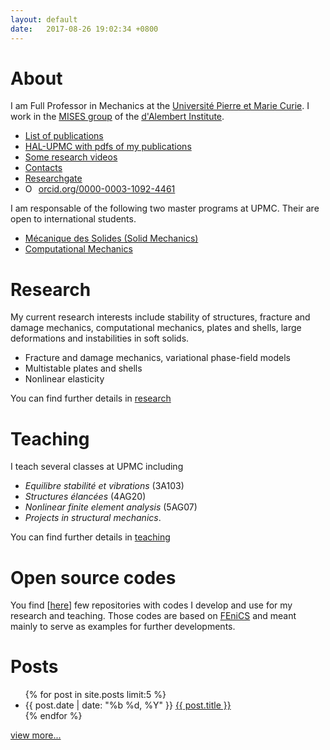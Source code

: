 ```yaml
---
layout: default
date:   2017-08-26 19:02:34 +0800
---
```

<link href="https://fonts.googleapis.com/css?family=Open+Sans" rel="stylesheet">

# About
I am Full Professor in Mechanics at the [Université Pierre et Marie Curie](http://www.upmc.fr).
I work in the [MISES group](http://www.dalembert.upmc.fr/mises/index.php)
of the [d'Alembert Institute](http://www.dalembert.upmc.fr/ijlrda/).


- <a href="{{site.baseurl}}/publications">List of publications</a>
- [HAL-UPMC with pdfs of my publications](http://hal.upmc.fr/search/index/?q=authFullName_t%3A%28Maurini+Corrado%29&submit=)
- [Some research videos](https://www.youtube.com/user/cmaurini)
- <a href="{{site.baseurl}}/contacts">Contacts</a>
- [Researchgate](https://www.researchgate.net/profile/Corrado_Maurini)
- <a href="https://orcid.org/0000-0003-1092-4461" target="orcid.widget" rel="noopener noreferrer" style="vertical-align:top;"><img src="https://orcid.org/sites/default/files/images/orcid_16x16.png" style="width:1em;margin-right:.5em;" alt="ORCID iD icon">orcid.org/0000-0003-1092-4461</a>

I am responsable of the following two master programs at UPMC. Their are open to international students.
- [Mécanique des Solides (Solid Mechanics)](http://master.spi.sorbonne-universite.fr/fr/mecanique-des-solides-et-des-structures.html)
- [Computational Mechanics](http://master.spi.sorbonne-universite.fr/fr/computational-mechanics.html)



# Research
My current research interests include stability of structures,
fracture and damage mechanics, computational mechanics,
plates and shells, large deformations and instabilities in soft solids.

- Fracture and damage mechanics, variational phase-field models
- Multistable plates and shells
- Nonlinear elasticity

You can find further details in
<a href="{{site.baseurl}}/research">research</a>

# Teaching
I teach several classes at UPMC including
- *Equilibre stabilité et vibrations* (3A103)
- *Structures élancées* (4AG20)
- *Nonlinear finite element analysis* (5AG07)
- *Projects in structural mechanics*.

You can find further details in
<a href="{{site.baseurl}}/teaching">teaching</a>


# Open source codes
You find [<a href="{{site.baseurl}}/codes">here</a>] few repositories with codes I develop and use for my research and teaching. Those codes are based on [FEniCS](https://fenicsproject.org) and meant mainly to serve as examples for further developments.

# Posts
<div class="home">
	<section>
		<ul class="post-list">
			{% for post in site.posts limit:5 %}
			<li>
				<time datetime="{{ post.date | date_to_xmlschema }}">{{ post.date | date: "%b %d, %Y" }}</time>
				<a href="{{ post.url | prepend: site.baseurl }}">{{ post.title }}</a>
			</li>
			{% endfor %}
		</ul>
		<p><a href="{{ "/archives/" | prepend: site.baseurl }}">view more...</a></p>
	</section>
	</div>

